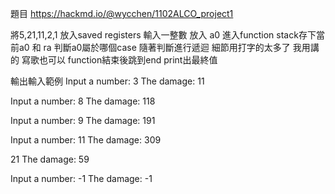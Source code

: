 題目 
https://hackmd.io/@wycchen/1102ALCO_project1

將5,21,11,2,1 放入saved registers
輸入一整數 放入 a0
進入function
stack存下當前a0 和 ra
判斷a0屬於哪個case
隨著判斷進行遞迴
細節用打字的太多了 我用講的
寫歌也可以
function結束後跳到end
print出最終值

輸出輸入範例
Input a number:
3
The damage:
11

Input a number:
8
The damage:
118

Input a number:
9
The damage:
191

Input a number:
11
The damage:
309

21
The damage:
59

Input a number:
-1
The damage:
-1


